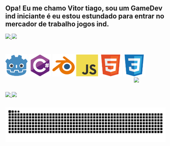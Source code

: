 ## Opa! Eu me chamo Vitor tiago, sou um GameDev ind iniciante é eu estou estundado para entrar no mercador de trabalho jogos ind.

<div>
  <a href= "https://beacons.ai/vitortiagooliveiradasilva" >
  <img aling="center" height= "170cm" src="https://github-readme-stats.vercel.app/api?username=vitortiagooliveiradasilva&show_icons=true&theme=dracula"/>
  <img aling="center" height="180cm" width="" src="https://github-readme-stats.vercel.app/api/top-langs/?username=vitortiagooliveiradasilva&layout=compact&langs_count=16&theme=dracula"/>
</div>

##

<div style="display: inline-block;"><br>
      <img height="70" width="70" src="https://raw.githubusercontent.com/devicons/devicon/master/icons/godot/godot-original.svg"/>
      <img height="70" width="70" src="https://raw.githubusercontent.com/devicons/devicon/master/icons/csharp/csharp-original.svg"/>
      <img height="70" width="70" src="https://raw.githubusercontent.com/devicons/devicon/master/icons/blender/blender-original.svg"/>
      <img height="70" width="70" src="https://raw.githubusercontent.com/devicons/devicon/master/icons/javascript/javascript-original.svg"/>
      <img height="70" width="70" src="https://raw.githubusercontent.com/devicons/devicon/master/icons/html5/html5-original.svg"/>
      <img height="70" width="70" src="https://raw.githubusercontent.com/devicons/devicon/master/icons/css3/css3-original.svg"/>
      <img src="https://preview.redd.it/finalmente-enfrentei-a-hornet-v0-7c2aayapddof1.jpeg?width=800&auto=webp&s=9306dff991648d54b2a067e26222b1f750445ca2" width="100" style="float: right; margin-left: 100;">
</div>

##

<div>
  <a href="vitortiago878@gmail.com" target="_blank">
  <img src="https://img.shields.io/badge/Gmail-D14836?style=for-the-badge&logo=gmail&logoColor=white">
</a>

<a href="https://www.linkedin.com/in/seu-usuario" target="_blank">
  <img src="https://img.shields.io/badge/LinkedIn-0A66C2?style=for-the-badge&logo=linkedin&logoColor=white">
</a>

</div>

##

<picture>
  <source media="(prefers-color-scheme: dark)" srcset="https://raw.githubusercontent.com/vitortiagooliveiradasilva/vitortiagooliveiradasilva/output/github-contribution-grid-snake-dark.svg">
  <source media="(prefers-color-scheme: light)" srcset="https://raw.githubusercontent.com/vitortiagooliveiradasilva/vitortiagooliveiradasilva/output/github-contribution-grid-snake.svg">
  <img alt="github contribution grid snake animation" src="https://raw.githubusercontent.com/vitortiagooliveiradasilva/vitortiagooliveiradasilva/output/github-contribution-grid-snake.svg">
</picture>
